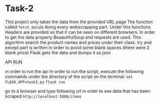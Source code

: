 # Task-2
This project only takes the data from the provided URL page
The function called `fetch_data`is doing every webscrapping part.
Under this functions Headers are provided so that it can be seen on different browsers.
In order to get the data properly BeaautifulSoup and requests are used.
This algorithm search the product names and prices under their class.
try and except part is written in order to avoid some blank spaces (there were 2 blank price)
Flask gets the data and dumps it as json

API RUN

ın order to run the api
In order to run the script, execute the following commands under the directory of the script on the terminal:
`set FLASK_APP=task2.py`
`flask run`

go to a browser and type following url in order to see data that has been scraped
`http://localhost:5000/items`
